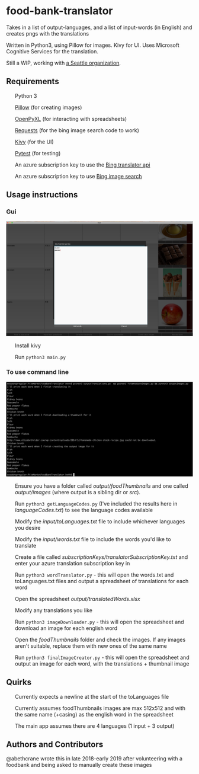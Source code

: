 # food-bank-translator
Takes in a list of output-languages, and a list of input-words (in English) and creates pngs with the translations

Written in Python3, using Pillow for images. Kivy for UI. Uses Microsoft Cognitive Services for the translation.

Still a WIP, working with <a href="http://www.pmfb.org/">a Seattle organization</a>.

<h2>Requirements</h2>
<ul>Python 3</ul>
<ul><a href="https://pillow.readthedocs.io">Pillow</a> (for creating images)</ul>
<ul><a href="https://openpyxl.readthedocs.io/">OpenPyXL</a> (for interacting with spreadsheets)</ul>
<ul><a href="http://docs.python-requests.org/en/master/">Requests</a> (for the bing image search code to work)</ul>
<ul><a href="https://kivy.org/doc/stable/gettingstarted/intro.html#">Kivy</a> (for the UI)</ul>
<ul><a href="https://docs.pytest.org/en/latest/getting-started.html#getstarted">Pytest</a> (for testing)</ul>
<ul>An azure subscription key to use the <a href="https://azure.microsoft.com/en-us/services/cognitive-services/translator-text-api/">Bing translator api</a></ul>
<ul>An azure subscription key to use <a href="https://azure.microsoft.com/en-us/services/cognitive-services/bing-image-search-api/">Bing image search</a></ul>

<h2>Usage instructions</h2>
<h3>Gui</h3>
<img src="https://raw.githubusercontent.com/abethcrane/food-bank-translator/master/appScreenshot.png">
<ul>Install kivy</ul>
<ul>Run <code>python3 main.py</code></ul>

<h3>To use command line</h3>
<img src="https://raw.githubusercontent.com/abethcrane/food-bank-translator/master/commandLineScreenshot.png">
<ul>Ensure you have a folder called <em>output/foodThumbnails</em> and one called <em>output/images</em> (where output is a sibling dir or <em>src</em>).</ul>
<ul>Run <code>python3 getLanguageCodes.py</code> (I've included the results here in <em>languageCodes.txt</em>) to see the language codes available</ul>
<ul>Modify the <em>input/toLanguages.txt</em> file to include whichever languages you desire</ul>
<ul>Modify the <em>input/words.txt</em> file to include the words you'd like to translate</ul>
<ul>Create a file called <em>subscriptionKeys/translatorSubscriptionKey.txt</em> and enter your azure translation subscription key in</ul>
<ul>Run <code>python3 wordTranslator.py</code> - this will open the words.txt and toLanguages.txt files and output a spreadsheet of translations for each word</ul>
<ul>Open the spreadsheet <em>output/translatedWords.xlsx</em></ul>
<ul>Modify any translations you like</ul>
<ul>Run <code>python3 imageDownloader.py</code> - this will open the spreadsheet and download an image for each english word</ul>
<ul>Open the <em>foodThumbnails</em> folder and check the images. If any images aren't suitable, replace them with new ones of the same name</ul>
<ul>Run <code>python3 finalImageCreator.py</code> - this will open the spreadsheet and output an image for each word, with the translations + thumbnail image</ul>

<h2>Quirks</h2>
<ul>Currently expects a newline at the start of the toLanguages file</ul>
<ul>Currently assumes foodThumbnails images are max 512x512 and with the same name (+casing) as the english word in the spreadsheet</ul>
<ul>The main app assumes there are 4 languages (1 input + 3 output)</ul>

<h2>Authors and Contributors</h2>
@abethcrane wrote this in late 2018-early 2019 after volunteering with a foodbank and being asked to manually create these images
